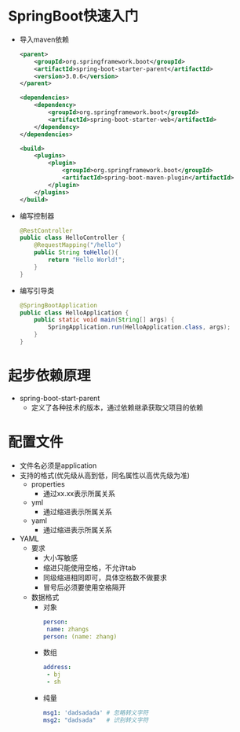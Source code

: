 # SpringBoot快速入门
- 导入maven依赖
  ```xml
  <parent>
      <groupId>org.springframework.boot</groupId>
      <artifactId>spring-boot-starter-parent</artifactId>
      <version>3.0.6</version>
  </parent>

  <dependencies>
      <dependency>
          <groupId>org.springframework.boot</groupId>
          <artifactId>spring-boot-starter-web</artifactId>
      </dependency>
  </dependencies>

  <build>
      <plugins>
          <plugin>
              <groupId>org.springframework.boot</groupId>
              <artifactId>spring-boot-maven-plugin</artifactId>
          </plugin>
      </plugins>
  </build>
  ```
- 编写控制器
  ```java
  @RestController
  public class HelloController {
      @RequestMapping("/hello")
      public String toHello(){
          return "Hello World!";
      }
  }
  ```
- 编写引导类
  ```java
  @SpringBootApplication
  public class HelloApplication {
      public static void main(String[] args) {
          SpringApplication.run(HelloApplication.class, args);
      }
  }
  ```

# 起步依赖原理
- spring-boot-start-parent
  - 定义了各种技术的版本，通过依赖继承获取父项目的依赖

# 配置文件
- 文件名必须是application
- 支持的格式(优先级从高到低，同名属性以高优先级为准)
  - properties
    - 通过xx.xx表示所属关系 
  - yml
    - 通过缩进表示所属关系
  - yaml
    - 通过缩进表示所属关系
- YAML
  - 要求
    - 大小写敏感
    - 缩进只能使用空格，不允许tab
    - 同级缩进相同即可，具体空格数不做要求
    - 冒号后必须要使用空格隔开
  - 数据格式
    - 对象
      ```yml
      person: 
       name: zhangs
      person: (name: zhang)
      ```
    - 数组
      ```yml
      address:
       - bj
       - sh
      ```
    - 纯量
      ```yml
      msg1: 'dadsadada' # 忽略转义字符
      msg2: "dadsada"   # 识别转义字符
      ```
